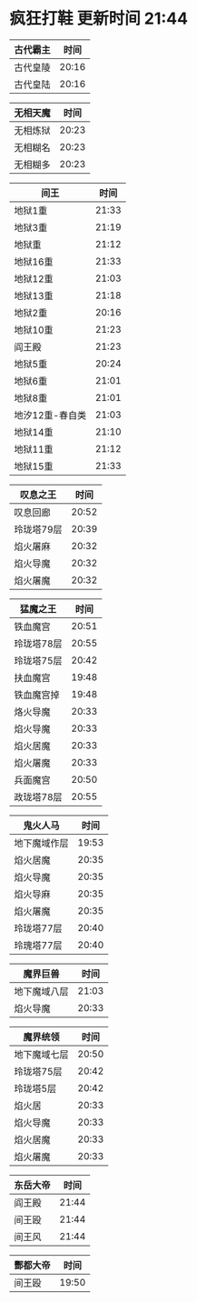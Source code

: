 # 疯狂打鞋 更新时间 21:44

| 古代霸主   | 时间    |
|--------|-------|
| 古代皇陵 | 20:16 |
| 古代皇陆 | 20:16 |

| 无相天魔   | 时间    |
|--------|-------|
| 无相炼狱 | 20:23 |
| 无相糊名 | 20:23 |
| 无相糊多 | 20:23 |

| 间王   | 时间    |
|--------|-------|
| 地狱1重 | 21:33 |
| 地狱3重 | 21:19 |
| 地狱重 | 21:12 |
| 地狱16重 | 21:33 |
| 地狱12重 | 21:03 |
| 地狱13重 | 21:18 |
| 地狱2重 | 20:16 |
| 地狱10重 | 21:23 |
| 阎王殿 | 21:23 |
| 地狱5重 | 20:24 |
| 地狱6重 | 21:01 |
| 地狱8重 | 21:01 |
| 地汐12重-春自类 | 21:03 |
| 地狱14重 | 21:10 |
| 地狱11重 | 21:12 |
| 地狱15重 | 21:33 |

| 叹息之王   | 时间    |
|--------|-------|
| 叹息回廊 | 20:52 |
| 玲珑塔79层 | 20:39 |
| 焰火屠麻 | 20:32 |
| 焰火导魔 | 20:32 |
| 焰火屠魔 | 20:32 |

| 猛魔之王   | 时间    |
|--------|-------|
| 铁血魔宫 | 20:51 |
| 玲珑塔78层 | 20:55 |
| 玲珑塔75层 | 20:42 |
| 扶血魔宫 | 19:48 |
| 铁血魔宫掉 | 19:48 |
| 烙火导魔 | 20:33 |
| 焰火导魔 | 20:33 |
| 焰火居魔 | 20:33 |
| 焰火屠魔 | 20:33 |
| 兵面魔宫 | 20:50 |
| 政珑塔78层 | 20:55 |

| 鬼火人马   | 时间    |
|--------|-------|
| 地下魔域作层 | 19:53 |
| 焰火居魔 | 20:35 |
| 焰火导魔 | 20:35 |
| 焰火导麻 | 20:35 |
| 焰火屠魔 | 20:35 |
| 玲珑塔77层 | 20:40 |
| 玲瑰塔77层 | 20:40 |

| 魔界巨兽   | 时间    |
|--------|-------|
| 地下魔域八层 | 21:03 |
| 焰火导魔 | 20:33 |

| 魔界统领   | 时间    |
|--------|-------|
| 地下魔域七层 | 20:50 |
| 玲珑塔75层 | 20:42 |
| 玲珑塔5层 | 20:42 |
| 焰火居 | 20:33 |
| 焰火导魔 | 20:33 |
| 焰火居魔 | 20:33 |
| 焰火屠魔 | 20:33 |

| 东岳大帝   | 时间    |
|--------|-------|
| 阎王殿 | 21:44 |
| 间王殴 | 21:44 |
| 间王风 | 21:44 |

| 酆都大帝   | 时间    |
|--------|-------|
| 间王殴 | 19:50 |